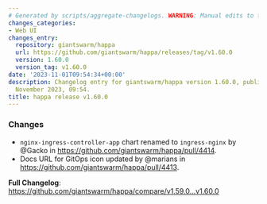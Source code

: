 ```yaml
---
# Generated by scripts/aggregate-changelogs. WARNING: Manual edits to this files will be overwritten.
changes_categories:
- Web UI
changes_entry:
  repository: giantswarm/happa
  url: https://github.com/giantswarm/happa/releases/tag/v1.60.0
  version: 1.60.0
  version_tag: v1.60.0
date: '2023-11-01T09:54:34+00:00'
description: Changelog entry for giantswarm/happa version 1.60.0, published on 01
  November 2023, 09:54.
title: happa release v1.60.0
---
```


<!-- Release notes generated using configuration in .github/release.yml at main -->

### Changes
* `nginx-ingress-controller-app` chart renamed to `ingress-nginx` by @Gacko in https://github.com/giantswarm/happa/pull/4414.
* Docs URL for GitOps icon updated by @marians in https://github.com/giantswarm/happa/pull/4413.

**Full Changelog**: https://github.com/giantswarm/happa/compare/v1.59.0...v1.60.0
